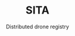 ---
layout: project
tag: grid

title: SITA
subtitle: Distributed drone registry
industry: Aviation IT
deliverables: 

summary: Development of the world’s first distributed drone registry.

challenge: 

delivery:
    <div class="col--xl4 col--lg6 col--md8">
        Applied Blockchain has been commissioned by SITA, the world’s leading specialist in air transport communications and information technology for the aviation industry with a turnover of $1.6 Billion and 4,500 employees, to develop the world’s first distributed drone registry. The private blockchain platform brings together drone operators, drone manufacturers and regulators together with a single source of truth.
    </div>
    <div class="col--xl4 col--lg6 col--md8">
        Flight path data captured by a drone during a flight can be uploaded onto the same shared ledger and represented visually on an interactive map. As this data is attached to a registered drone, aviation authorities can plot the flights of a specific drone, all drones of a given operator, or even all drones from a specific manufacturer, all on a single map and in real time. This access to data is a paradigm shift from legacy-based systems, which inherently rely upon a single trusted party to maintain the data and provide the correct level of access to users.
    </div>

results:

results-content:

results-comment:

testimonial-id: stephane-cheikh
testimonial-quote: Applied Blockchain have always been very helpful by coming up with new concepts and new developments. They challenge you as a customer, they say ‘have you thought about this, have you thought about that?’. This has been very refreshing and I would definitely recommend Applied Blockchain.
testimonial-name: Stephane Cheikh
testimonial-job: Ventures & Innovation Manager, SITA
---